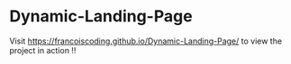 # Dynamic-Landing-Page
Visit https://francoiscoding.github.io/Dynamic-Landing-Page/ to view the project in action !!
